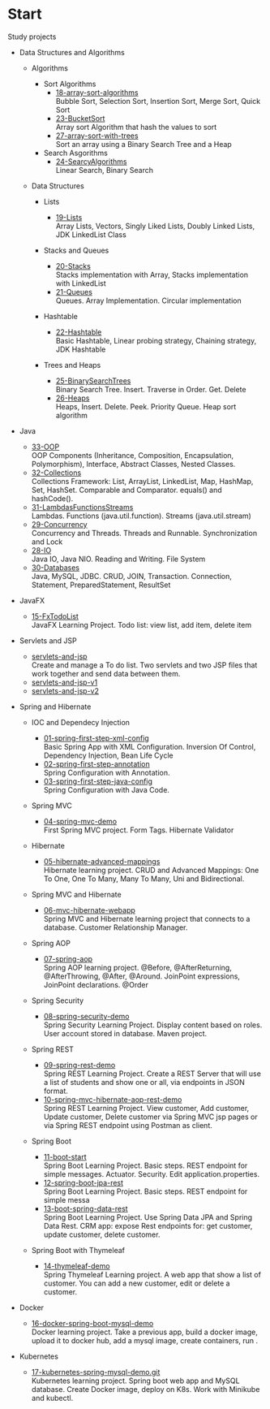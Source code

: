 # Start

Study projects

  - Data Structures and Algorithms  
      -  Algorithms  
          -  Sort Algorithms
             -  [18-array-sort-algorithms](https://github.com/FlorescuAndrei/18-array-sort-algorithms.git)  
             Bubble Sort, Selection Sort, Insertion Sort, Merge Sort, Quick Sort    
             -  [23-BucketSort](https://github.com/FlorescuAndrei/23-BucketSort.git)  
             Array sort Algorithm that hash the values to sort  
             -  [27-array-sort-with-trees](https://github.com/FlorescuAndrei/27-array-sort-with-trees.git)  
             Sort an array using a Binary Search Tree and a Heap
         - Search Asgorithms  
             -  [24-SearcyAlgorithms](https://github.com/FlorescuAndrei/24-SearcyAlgorithms.git)  
             Linear Search, Binary Search   
           
       
 
      -  Data Structures  
          -  Lists    
              -  [19-Lists](https://github.com/FlorescuAndrei/19-Lists.git)  
              Array Lists, Vectors, Singly Liked Lists, Doubly Linked Lists, JDK LinkedList Class
          -  Stacks and Queues  
              -   [20-Stacks](https://github.com/FlorescuAndrei/20-Stacks.git)   
              Stacks implementation with Array, Stacks implementation with LinkedList
              -   [21-Queues](https://github.com/FlorescuAndrei/21-Queues.git)  
              Queues. Array Implementation. Circular implementation
              
          -  Hashtable  
              -  [22-Hashtable](https://github.com/FlorescuAndrei/22-Hashtable.git)  
              Basic Hashtable, Linear probing strategy, Chaining strategy, JDK Hashtable 
          -  Trees and Heaps 
              -  [25-BinarySearchTrees](https://github.com/FlorescuAndrei/25-BinarySearchTrees.git)  
              Binary Search Tree. Insert. Traverse in Order. Get. Delete   
              -  [26-Heaps](https://github.com/FlorescuAndrei/26-Heaps.git)  
              Heaps, Insert. Delete. Peek. Priority Queue. Heap sort algorithm
  
  - Java  
      - [33-OOP](https://github.com/FlorescuAndrei/33-OOP.git)  
      OOP Components (Inheritance, Composition, Encapsulation, Polymorphism), Interface, Abstract Classes, Nested Classes.
      -  [32-Collections](https://github.com/FlorescuAndrei/32-Collections.git)  
      Collections Framework: List, ArrayList, LinkedList, Map, HashMap, Set, HashSet. Comparable and Comparator. equals() and hashCode(). 
      -  [31-LambdasFunctionsStreams](https://github.com/FlorescuAndrei/31-LambdasFunctionsStreams.git)  
      Lambdas. Functions (java.util.function). Streams (java.util.stream)  
      -  [29-Concurrency](https://github.com/FlorescuAndrei/29-Concurrency.git)  
      Concurrency and Threads. Threads and Runnable. Synchronization and Lock 
      -  [28-IO](https://github.com/FlorescuAndrei/28-IO.git)  
      Java IO, Java NIO. Reading and Writing. File System     
      -  [30-Databases](https://github.com/FlorescuAndrei/30-Databases.git)  
      Java, MySQL, JDBC. CRUD, JOIN, Transaction. Connection, Statement, PreparedStatement, ResultSet

  - JavaFX  
    - [15-FxTodoList](https://github.com/FlorescuAndrei/15-FxTodoList.git)  
    JavaFX Learning Project. Todo list: view list, add item, delete item
  
  - Servlets and JSP
    - [servlets-and-jsp](https://github.com/FlorescuAndrei/servlets-and-jsp.git)  
    Create and manage a To do list. Two servlets and two JSP files that work together and send data between them.
    - [servlets-and-jsp-v1](https://github.com/FlorescuAndrei/servlets-and-jsp-v1.git)
    - [servlets-and-jsp-v2](https://github.com/FlorescuAndrei/servlets-and-jsp-v2.git)
   
  - Spring and Hibernate
  
      - IOC and Dependecy Injection
        - [01-spring-first-step-xml-config](https://github.com/FlorescuAndrei/01-spring-first-step-xml-config.git)  
        Basic Spring App with XML Configuration. Inversion Of Control, Dependency Injection, Bean Life Cycle  
        - [02-spring-first-step-annotation](https://github.com/FlorescuAndrei/02-spring-first-step-annotation.git)  
        Spring Configuration with Annotation.     
        - [03-spring-first-step-java-config](https://github.com/FlorescuAndrei/03-spring-first-step-java-config.git)  
        Spring Configuration with Java Code.    
        
      - Spring MVC
        - [04-spring-mvc-demo](https://github.com/FlorescuAndrei/04-spring-mvc-demo.git)  
        First Spring MVC project. Form Tags. Hibernate Validator
      
      - Hibernate
        - [05-hibernate-advanced-mappings](https://github.com/FlorescuAndrei/05-hibernate-advanced-mappings.git)  
          Hibernate learning project. CRUD and Advanced Mappings: One To One, One To Many, Many To Many, Uni and Bidirectional.
          
       - Spring MVC and Hibernate
         - [06-mvc-hibernate-webapp](https://github.com/FlorescuAndrei/06-mvc-hibernate-webapp.git)  
          Spring MVC and Hibernate learning project that connects to a database. Customer Relationship Manager.  
          
       - Spring AOP
         - [07-spring-aop](https://github.com/FlorescuAndrei/07-spring-aop.git)  
          Spring AOP learning project. @Before, @AfterReturning, @AfterThrowing, @After, @Around. JoinPoint expressions, JoinPoint declarations. @Order  
       
       - Spring Security
         - [08-spring-security-demo](https://github.com/FlorescuAndrei/08-spring-security-demo.git)  
          Spring Security Learning Project. Display content based on roles. User account stored in database. Maven project.  
       
       - Spring REST
         - [09-spring-rest-demo](https://github.com/FlorescuAndrei/09-spring-rest-demo.git)  
          Spring REST Learning Project. Create a REST Server that will use a list of students and show one or all, via endpoints in JSON format.   
         - [10-spring-mvc-hibernate-aop-rest-demo](https://github.com/FlorescuAndrei/10-spring-mvc-hibernate-aop-rest-demo)  
          Spring REST Learning Project. View customer, Add customer, Update customer, Delete customer via Spring MVC jsp pages or via Spring REST endpoint using Postman as client.  
       - Spring Boot
         - [11-boot-start](https://github.com/FlorescuAndrei/11-boot-start.git)  
          Spring Boot Learning Project. Basic steps. REST endpoint for simple messages. Actuator. Security. Edit application.properties.  
         - [12-spring-boot-jpa-rest](https://github.com/FlorescuAndrei/12-spring-boot-jpa-rest.git)  
          Spring Boot Learning Project. Basic steps. REST endpoint for simple messa
         - [13-boot-spring-data-rest](https://github.com/FlorescuAndrei/13-boot-spring-data-rest.git)  
          Spring Boot Learning Project. Use Spring Data JPA and Spring Data Rest. CRM app: expose Rest endpoints for: get customer, update customer, delete customer.  
          
       - Spring Boot with Thymeleaf
         - [14-thymeleaf-demo](https://github.com/FlorescuAndrei/14-thymeleaf-demo.git)  
         Spring Thymeleaf Learning project.  A web app that show a list of customer. You can add a new customer, edit or delete a customer.    
               
  - Docker
       - [16-docker-spring-boot-mysql-demo](https://github.com/FlorescuAndrei/16-docker-spring-boot-mysql-demo.git)  
        Docker learning project. Take a previous app, build a docker image, upload it to docker hub, add a mysql image, create containers, run .  
          
   - Kubernetes
      - [17-kubernetes-spring-mysql-demo.git](https://github.com/FlorescuAndrei/17-kubernetes-spring-mysql-demo.git)  
        Kubernetes learning project. Spring boot web app and MySQL database. Create Docker image, deploy on K8s. Work with Minikube and kubectl.

       
 
